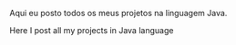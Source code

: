 Aqui eu posto todos os meus projetos na linguagem Java.

Here I post all my projects in Java language
